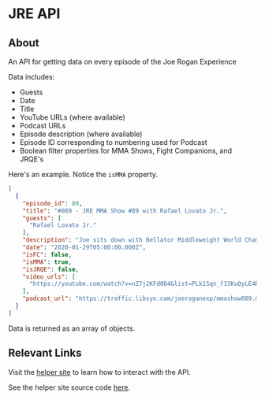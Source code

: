 # JRE API

## About

An API for getting data on every episode of the Joe Rogan Experience

Data includes:
  - Guests
  - Date
  - Title
  - YouTube URLs (where available)
  - Podcast URLs
  - Episode description (where available)
  - Episode ID corresponding to numbering used for Podcast
  - Boolean filter properties for MMA Shows, Fight Companions, and JRQE's

Here's an example. Notice the ```isMMA``` property.

```json
[
  {
    "episode_id": 89,
    "title": "#089 - JRE MMA Show #89 with Rafael Lovato Jr.",
    "guests": [
      "Rafael Lovato Jr."
    ],
    "description": "Joe sits down with Bellator Middleweight World Champion Rafael Lovato Jr.",
    "date": "2020-01-29T05:00:00.000Z",
    "isFC": false,
    "isMMA": true,
    "isJRQE": false,
    "video_urls": [
      "https://youtube.com/watch?v=nZ7j2KFd0D4&list=PLk1Sqn_f33KuQyLE4RjEOdJ_-0epbcBb4&index=10&t=0s"
    ],
    "podcast_url": "https://traffic.libsyn.com/joeroganexp/mmashow089.mp3"
  }
]
```

Data is returned as an array of objects.

## Relevant Links

Visit the [helper site](https://jre-api.vercel.app/) to learn how to interact with the API.

See the helper site source code [here](https://github.com/tsclay/jre-ui).